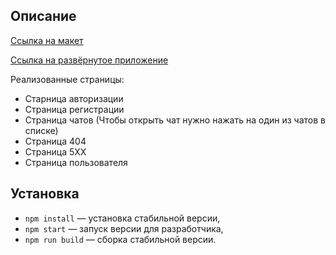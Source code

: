 



## Описание

[Ссылка на макет](https://www.figma.com/file/jF5fFFzgGOxQeB4CmKWTiE/Chat_external_link?type=design&node-id=0-1&mode=design&t=ILMgJ9UsOHfLikKK-0)

[Ссылка на развёрнутое приложение](https://deploy--gregarious-strudel-9f096f.netlify.app/)

Реализованные страницы:

- Старница авторизации
- Страница регистрации
- Страница чатов (Чтобы открыть чат нужно нажать на один из чатов в списке)
- Страница 404
- Страница 5ХХ
- Страница пользователя

## Установка

- `npm install` — установка стабильной версии,
- `npm start` — запуск версии для разработчика,
- `npm run build` — сборка стабильной версии.



